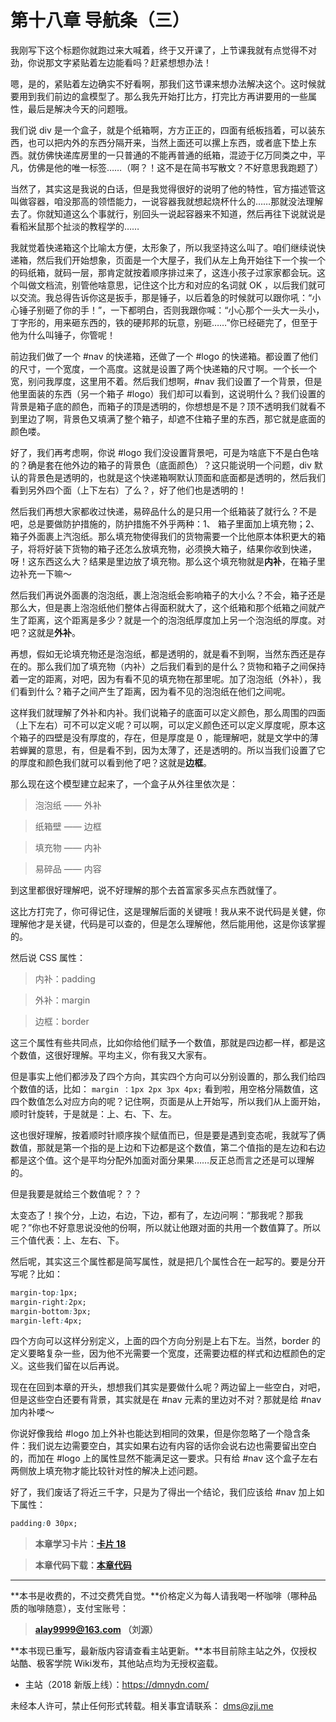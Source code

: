 第十八章 导航条（三）
===

我刚写下这个标题你就跑过来大喊着，终于又开课了，上节课我就有点觉得不对劲，你说那文字紧贴着左边能看吗？赶紧想想办法！

嗯，是的，紧贴着左边确实不好看啊，那我们这节课来想办法解决这个。这时候就要用到我们前边的盒模型了。那么我先开始打比方，打完比方再讲要用的一些属性，最后是解决今天的问题哦。

我们说 div 是一个盒子，就是个纸箱啊，方方正正的，四面有纸板挡着，可以装东西，也可以把内外的东西分隔开来，当然上面还可以摞上东西，或者底下垫上东西。就仿佛快递库房里的一只普通的不能再普通的纸箱，混迹于亿万同类之中，平凡，仿佛是他的唯一标签……（啊？！这不是在简书写散文？不好意思我跑题了）

当然了，其实这是我说的白话，但是我觉得很好的说明了他的特性，官方描述管这叫做容器，咱没那高的领悟能力，一说容器我就想起烧杯什么的……那就没法理解去了。你就知道这么个事就行，别回头一说起容器来不知道，然后再往下说就说是看稻米鼠那个扯淡的教程学的……

我就觉着快递箱这个比喻太方便，太形象了，所以我坚持这么叫了。咱们继续说快递箱，然后我们开始想象，页面是一个大屋子，我们从左上角开始往下一个挨一个的码纸箱，就码一层，那肯定就按着顺序排过来了，这连小孩子过家家都会玩。这个叫做文档流，别管他啥意思，记住这个比方和对应的名词就 OK ，以后我们就可以交流。我总得告诉你这是扳手，那是锤子，以后着急的时候就可以跟你吼：“小心锤子别砸了你的手！”，一下都明白，否则我跟你喊：“小心那个一头大一头小，丁字形的，用来砸东西的，铁的硬邦邦的玩意，别砸……”你已经砸完了，但至于他为什么叫锤子，你管呢！

前边我们做了一个 #nav 的快递箱，还做了一个 #logo 的快递箱。都设置了他们的尺寸，一个宽度，一个高度。这就是设置了两个快递箱的尺寸啊。一个长一个宽，别问我厚度，这里用不着。然后我们想啊，#nav 我们设置了一个背景，但是他里面装的东西（另一个箱子 #logo）我们却可以看到，这说明什么？我们设置的背景是箱子底的颜色，而箱子的顶是透明的，你想想是不是？顶不透明我们就看不到里边了啊，背景色又填满了整个箱子，却遮不住箱子里的东西，那它就是底面的颜色喽。

好了，我们再考虑啊，你说 #logo 我们没设置背景吧，可是为啥底下不是白色啥的？确是套在他外边的箱子的背景色（底面颜色）？这只能说明一个问题，div 默认的背景色是透明的，也就是这个快递箱啊默认顶面和底面都是透明的，然后我们看到另外四个面（上下左右）了么？，好了他们也是透明的！

然后我们再想大家都收过快递，易碎品什么的是只用一个纸箱装了就行么？不是吧，总是要做防护措施的，防护措施不外乎两种：1、 箱子里面加上填充物；2、箱子外面裹上汽泡纸。那么填充物使得我们的货物需要一个比他原本体积更大的箱子，将将好装下货物的箱子还怎么放填充物，必须换大箱子，结果你收到快递，呀！这东西这么大？结果是里边放了填充物。那么这个填充物就是**内补**，在箱子里边补充一下嘛～

然后我们再说外面裹的泡泡纸，裹上泡泡纸会影响箱子的大小么？不会，箱子还是那么大，但是裹上泡泡纸他们整体占得面积就大了，这个纸箱和那个纸箱之间就产生了距离，这个距离是多少？就是一个的泡泡纸厚度加上另一个泡泡纸的厚度。对吧？这就是**外补**。

再想，假如无论填充物还是泡泡纸，都是透明的，就是看不到啊，当然东西还是存在的。那么我们加了填充物（内补）之后我们看到的是什么？货物和箱子之间保持着一定的距离，对吧，因为有看不见的填充物在那里呢。加了泡泡纸（外补），我们看到什么？箱子之间产生了距离，因为看不见的泡泡纸在他们之间呢。

这样我们就理解了外补和内补。我们说箱子的底面可以定义颜色，那么周围的四面（上下左右）可不可以定义呢？可以啊，可以定义颜色还可以定义厚度呢，原本这个箱子的四壁是没有厚度的，存在，但是厚度是 0 ，能理解吧，就是文学中的薄若蝉翼的意思，有，但是看不到，因为太薄了，还是透明的。所以当我们设置了它的厚度和颜色我们就可以看到他了吧？这就是**边框**。

那么现在这个模型建立起来了，一个盒子从外往里依次是：

> 泡泡纸 —— 外补

> 纸箱壁 —— 边框

> 填充物 —— 内补

> 易碎品 —— 内容

到这里都很好理解吧，说不好理解的那个去首富家多买点东西就懂了。

这比方打完了，你可得记住，这是理解后面的关键哦！我从来不说代码是关健，你理解他才是关键，代码是可以查的，但是怎么理解他，然后能用他，这是你该掌握的。

然后说 CSS 属性：

> 内补：padding

> 外补：margin

> 边框：border

这三个属性有些共同点，比如你给他们赋予一个数值，那就是四边都一样，都是这个数值，这很好理解。平均主义，你有我又大家有。

但是事实上他们都涉及了四个方向，其实四个方向可以分别设置的，那么我们给四个数值的话，比如： `margin
：1px 2px 3px 4px;` 看到啦，用空格分隔数值，这四个数值怎么对应方向的呢？记住啊，页面是从上开始写，所以我们从上面开始，顺时针旋转，于是就是：上、右、下、左。

这也很好理解，按着顺时针顺序挨个赋值而已，但是要是遇到变态呢，我就写了俩数值，那就是第一个指的是上边和下边都是这个数值，第二个值指的是左边和右边都是这个值。这个是平均分配外加面对面分果果……反正总而言之还是可以理解的。

但是我要是就给三个数值呢？？？

太变态了！挨个分，上边，右边，下边，都有了，左边问啊：“那我呢？那我呢？”你也不好意思说没他的份啊，所以就让他跟对面的共用一个数值算了。所以三个值代表：上、左右、下。

然后呢，其实这三个属性都是简写属性，就是把几个属性合在一起写的。要是分开写呢？比如：

```css
margin-top:1px;
margin-right:2px;
margin-bottom:3px;
margin-left:4px;
```
四个方向可以这样分别定义，上面的四个方向分别是上右下左。当然，border 的定义要略复杂一些，因为他不光需要一个宽度，还需要边框的样式和边框颜色的定义。这些我们留在以后再说。

现在在回到本章的开头，想想我们其实是要做什么呢？两边留上一些空白，对吧，但是这些空白还要有背景，其实就是在 #nav 元素的里边对不对？那就是给 #nav 加内补喽～

你说好像我给 #logo 加上外补也能达到相同的效果，但是你忽略了一个隐含条件：我们说左边需要空白，其实如果右边有内容的话你会说右边也需要留出空白的，而加在 #logo 上的属性显然不能满足这一要求。只有给 #nav 这个盒子左右两侧放上填充物才能比较针对性的解决上述问题。

好了，我们废话了将近三千字，只是为了得出一个结论，我们应该给 #nav 加上如下属性：

```css
padding:0 30px;
```

> **本章学习卡片：[卡片 18](http://coffee.zji.me/scard.html?name=chapter18)**

> **本章代码下载：[本章代码](http://coffee.zji.me/show-code/18.zip)**

---

**本书是收费的，不过交费凭自觉。**价格定义为每人请我喝一杯咖啡（哪种品质的咖啡随意），支付宝账号：

> **alay9999@163.com  （刘源）**

**本书现已重写，最新版内容请查看主站更新。**本书目前除主站之外，仅授权站酷、极客学院 Wiki发布，其他站点均为无授权盗载。

* 主站（2018 新版上线）：https://dmnydn.com/

未经本人许可，禁止任何形式转载。相关事宜请联系： dms@zji.me